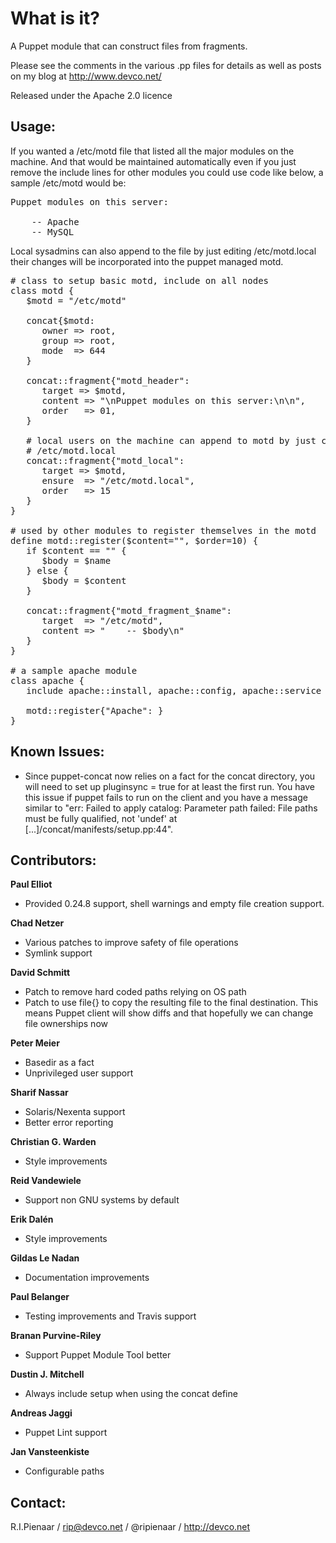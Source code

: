 What is it?
===========

A Puppet module that can construct files from fragments.

Please see the comments in the various .pp files for details
as well as posts on my blog at http://www.devco.net/

Released under the Apache 2.0 licence

Usage:
------

If you wanted a /etc/motd file that listed all the major modules
on the machine.  And that would be maintained automatically even
if you just remove the include lines for other modules you could
use code like below, a sample /etc/motd would be:

<pre>
Puppet modules on this server:

    -- Apache
    -- MySQL
</pre>

Local sysadmins can also append to the file by just editing /etc/motd.local
their changes will be incorporated into the puppet managed motd.

<pre>
# class to setup basic motd, include on all nodes
class motd {
   $motd = "/etc/motd"

   concat{$motd:
      owner => root,
      group => root,
      mode  => 644
   }

   concat::fragment{"motd_header":
      target => $motd,
      content => "\nPuppet modules on this server:\n\n",
      order   => 01,
   }

   # local users on the machine can append to motd by just creating
   # /etc/motd.local
   concat::fragment{"motd_local":
      target => $motd,
      ensure  => "/etc/motd.local",
      order   => 15
   }
}

# used by other modules to register themselves in the motd
define motd::register($content="", $order=10) {
   if $content == "" {
      $body = $name
   } else {
      $body = $content
   }

   concat::fragment{"motd_fragment_$name":
      target  => "/etc/motd",
      content => "    -- $body\n"
   }
}

# a sample apache module
class apache {
   include apache::install, apache::config, apache::service

   motd::register{"Apache": }
}
</pre>

Known Issues:
-------------
* Since puppet-concat now relies on a fact for the concat directory,
  you will need to set up pluginsync = true for at least the first run.
  You have this issue if puppet fails to run on the client and you have
  a message similar to
  "err: Failed to apply catalog: Parameter path failed: File
  paths must be fully qualified, not 'undef' at [...]/concat/manifests/setup.pp:44".

Contributors:
-------------
**Paul Elliot**

 * Provided 0.24.8 support, shell warnings and empty file creation support.

**Chad Netzer**

 * Various patches to improve safety of file operations
 * Symlink support

**David Schmitt**

 * Patch to remove hard coded paths relying on OS path
 * Patch to use file{} to copy the resulting file to the final destination.  This means Puppet client will show diffs and that hopefully we can change file ownerships now

**Peter Meier**

 * Basedir as a fact
 * Unprivileged user support

**Sharif Nassar**

 * Solaris/Nexenta support
 * Better error reporting

**Christian G. Warden**

 * Style improvements

**Reid Vandewiele**

 * Support non GNU systems by default

**Erik Dalén**

 * Style improvements

**Gildas Le Nadan**

 * Documentation improvements

**Paul Belanger**

 * Testing improvements and Travis support

**Branan Purvine-Riley**

 * Support Puppet Module Tool better

**Dustin J. Mitchell**

 * Always include setup when using the concat define

**Andreas Jaggi**

 * Puppet Lint support

**Jan Vansteenkiste**

 * Configurable paths

Contact:
--------
R.I.Pienaar / rip@devco.net / @ripienaar / http://devco.net
